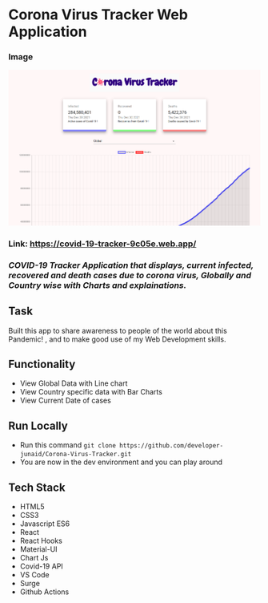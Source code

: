 # Corona Virus Tracker Web Application

### Image

<img src='./images/virus.png' alt="Covid19 WebApp"/>

### Link: https://covid-19-tracker-9c05e.web.app/

### _COVID-19 Tracker Application that displays, current infected, recovered and death cases due to corona virus, Globally and Country wise with Charts and explainations._

## Task

Built this app to share awareness to people of the world about this Pandemic! , and to make good use of my Web Development skills.

## Functionality

- View Global Data with Line chart
- View Country specific data with Bar Charts
- View Current Date of cases

## Run Locally

- Run this command `git clone https://github.com/developer-junaid/Corona-Virus-Tracker.git`
- You are now in the dev environment and you can play around

## Tech Stack

- HTML5
- CSS3
- Javascript ES6
- React
- React Hooks
- Material-UI
- Chart Js
- Covid-19 API
- VS Code
- Surge
- Github Actions
